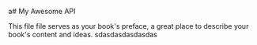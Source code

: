 a# My Awesome API

This file file serves as your book's preface, a great place to describe your book's content and ideas.
sdasdasdasdasdas
